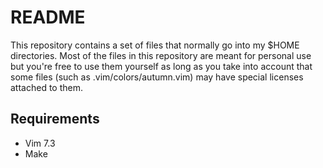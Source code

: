 # README

This repository contains a set of files that normally go into my $HOME
directories. Most of the files in this repository are meant for personal use
but you're free to use them yourself as long as you take into account that some
files (such as .vim/colors/autumn.vim) may have special licenses attached to
them.

## Requirements

* Vim 7.3
* Make
